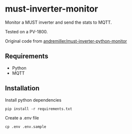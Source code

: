 # must-inverter-monitor

Monitor a MUST inverter and send the stats to MQTT.

Tested on a PV-1800.

Original code from [andremiller/must-inverter-python-monitor](https://github.com/andremiller/must-inverter-python-monitor)

## Requirements

- Python
- MQTT

## Installation

Install python dependencies

```
pip install -r requirements.txt
```

Create a .env file

```
cp .env .env.sample
```